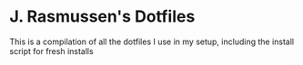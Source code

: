 # J. Rasmussen's Dotfiles

This is a compilation of all the dotfiles I use in my setup, including the install script for fresh installs